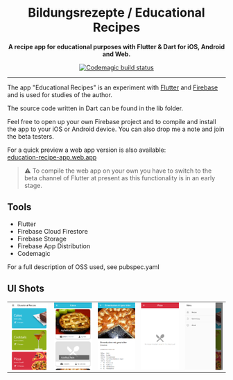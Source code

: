 
<div align="center">
  <h1>Bildungsrezepte / Educational Recipes</h1>
  <strong>A recipe app for educational purposes with Flutter &amp; Dart for iOS, Android and Web.</strong>
  <br />

[![Codemagic build status](https://api.codemagic.io/apps/5fcd372a59d78f7d30dfcf80/5fcd372a59d78f7d30dfcf7f/status_badge.svg)](https://codemagic.io/apps/5fcd372a59d78f7d30dfcf80/5fcd372a59d78f7d30dfcf7f/latest_build)
</div>

---

The app "Educational Recipes" is an experiment with [Flutter](https://flutter.io/) and 
[Firebase](https://firebase.google.com/) and is used for studies of the author.

The source code written in Dart can be found in the lib folder.

Feel free to open up your own Firebase project and to compile and install the app to your iOS or Android device.
You can also drop me a note and join the beta testers.

For a quick preview a web app version is also available:<br />
[education-recipe-app.web.app](https://education-recipe-app.web.app/)

> :warning: To compile the web app on your own you have to switch to the beta channel of Flutter at present as this functionality is in an early stage.

## Tools

- Flutter
- Firebase Cloud Firestore
- Firebase Storage
- Firebase App Distribution
- Codemagic

For a full description of OSS used, see pubspec.yaml

## UI Shots

<div style="text-align: center">
  <table>
    <tr>
      <td style="text-align: center">
        <img src="./assets/github/screen1.png" width="200" />
      </td>
      <td style="text-align: center">
        <img src="./assets/github/screen3.png" width="200" />
      </td>
      <td style="text-align: center">
        <img src="./assets/github/screen4.png" width="200" />
      </td>
      <td style="text-align: center">
        <img src="./assets/github/screen5.png" width="200" />
      </td>
      <td style="text-align: center">
        <img src="./assets/github/screen2.png" width="200" />
      </td>
    </tr>
  </table>
</div>

